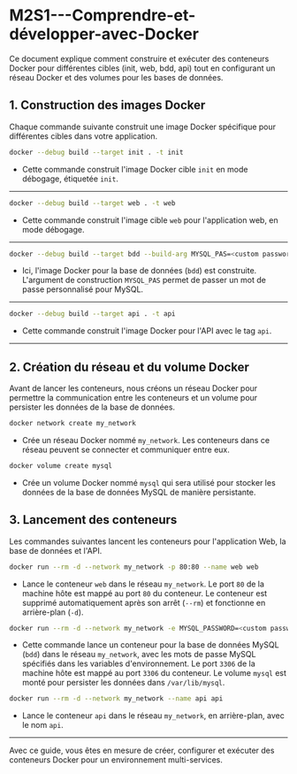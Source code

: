 # M2S1---Comprendre-et-développer-avec-Docker

Ce document explique comment construire et exécuter des conteneurs Docker pour différentes cibles (init, web, bdd, api) tout en configurant un réseau Docker et des volumes pour les bases de données.

## 1. Construction des images Docker

Chaque commande suivante construit une image Docker spécifique pour différentes cibles dans votre application.

```bash
docker --debug build --target init . -t init
```
- Cette commande construit l'image Docker cible `init` en mode débogage, étiquetée `init`.

----

```bash
docker --debug build --target web . -t web
```

- Cette commande construit l'image cible `web` pour l'application web, en mode débogage.

----

```bash
docker --debug build --target bdd --build-arg MYSQL_PAS=<custom password> . -t bdd
```

- Ici, l'image Docker pour la base de données (`bdd`) est construite. L'argument de construction `MYSQL_PAS` permet de passer un mot de passe personnalisé pour MySQL.

----

```bash
docker --debug build --target api . -t api
```

- Cette commande construit l'image Docker pour l'API avec le tag `api`.

---

## 2. Création du réseau et du volume Docker

Avant de lancer les conteneurs, nous créons un réseau Docker pour permettre la communication entre les conteneurs et un volume pour persister les données de la base de données.

```bash
docker network create my_network
```

- Crée un réseau Docker nommé `my_network`. Les conteneurs dans ce réseau peuvent se connecter et communiquer entre eux.

```bash
docker volume create mysql
```

- Crée un volume Docker nommé `mysql` qui sera utilisé pour stocker les données de la base de données MySQL de manière persistante.

## 3. Lancement des conteneurs

Les commandes suivantes lancent les conteneurs pour l'application Web, la base de données et l'API.

```bash
docker run --rm -d --network my_network -p 80:80 --name web web
```

- Lance le conteneur `web` dans le réseau `my_network`. Le port `80` de la machine hôte est mappé au port `80` du conteneur. Le conteneur est supprimé automatiquement après son arrêt (`--rm`) et fonctionne en arrière-plan (`-d`).

```bash
docker run --rm -d --network my_network -e MYSQL_PASSWORD=<custom password> -e MYSQL_ROOT_PASSWORD=<custom password> -p 3306:3306 -v "mysql:/var/lib/mysql" --name bdd bdd
```

- Cette commande lance un conteneur pour la base de données MySQL (`bdd`) dans le réseau `my_network`, avec les mots de passe MySQL spécifiés dans les variables d'environnement. Le port `3306` de la machine hôte est mappé au port `3306` du conteneur. Le volume `mysql` est monté pour persister les données dans `/var/lib/mysql`.

```bash
docker run --rm -d --network my_network --name api api
```

- Lance le conteneur `api` dans le réseau `my_network`, en arrière-plan, avec le nom `api`.

---

Avec ce guide, vous êtes en mesure de créer, configurer et exécuter des conteneurs Docker pour un environnement multi-services.
